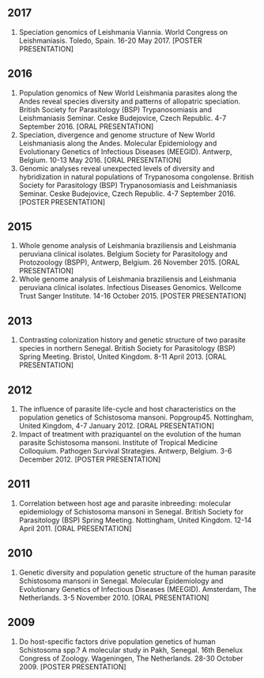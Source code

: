 ## 2017
1. Speciation genomics of Leishmania Viannia. World Congress on Leishmaniasis. Toledo, Spain. 16-20 May 2017. [POSTER PRESENTATION]

## 2016
1. Population genomics of New World Leishmania parasites along the Andes reveal species diversity and patterns of allopatric speciation. British Society for Parasitology (BSP) Trypanosomiasis and Leishmaniasis Seminar. Ceske Budejovice, Czech Republic. 4-7 September 2016. [ORAL PRESENTATION]
1. Speciation, divergence and genome structure of New World Leishmaniasis along the Andes. Molecular Epidemiology and Evolutionary Genetics of Infectious Diseases (MEEGID). Antwerp, Belgium. 10-13 May 2016. [ORAL PRESENTATION]
1. Genomic analyses reveal unexpected levels of diversity and hybridization in natural populations of Trypanosoma congolense. British Society for Parasitology (BSP) Trypanosomiasis and Leishmaniasis Seminar. Ceske Budejovice, Czech Republic. 4-7 September 2016. [POSTER PRESENTATION]

## 2015
1. Whole genome analysis of Leishmania braziliensis and Leishmania peruviana clinical isolates. Belgium Society for Parasitology and Protozoology (BSPP), Antwerp, Belgium. 26 November 2015. [ORAL PRESENTATION]
1. Whole genome analysis of Leishmania braziliensis and Leishmania peruviana clinical isolates. Infectious Diseases Genomics. Wellcome Trust Sanger Institute. 14-16 October 2015. [POSTER PRESENTATION]

## 2013
1. Contrasting colonization history and genetic structure of two parasite species in northern Senegal. British Society for Parasitology (BSP) Spring Meeting. Bristol, United Kingdom. 8-11 April 2013. [ORAL PRESENTATION]

## 2012
1. The influence of parasite life-cycle and host characteristics on the population genetics of Schistosoma mansoni. Popgroup45. Nottingham, United Kingdom, 4-7 January 2012. [ORAL PRESENTATION]
1. Impact of treatment with praziquantel on the evolution of the human parasite Schistosoma mansoni. Institute of Tropical Medicine Colloquium. Pathogen Survival Strategies. Antwerp, Belgium. 3-6 December 2012. [POSTER PRESENTATION]

## 2011
1. Correlation between host age and parasite inbreeding: molecular epidemiology of Schistosoma mansoni in Senegal. British Society for Parasitology (BSP) Spring Meeting. Nottingham, United Kingdom. 12-14 April 2011. [ORAL PRESENTATION]

## 2010 
1. Genetic diversity and population genetic structure of the human parasite Schistosoma mansoni in Senegal. Molecular Epidemiology and Evolutionary Genetics of Infectious Diseases (MEEGID). Amsterdam, The Netherlands. 3-5 November 2010. [ORAL PRESENTATION]

## 2009
1.	Do host-specific factors drive population genetics of human Schistosoma spp.? A molecular study in Pakh, Senegal. 16th Benelux Congress of Zoology. Wageningen, The Netherlands. 28-30 October 2009. [POSTER PRESENTATION]

